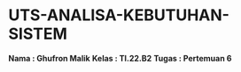 # UTS-ANALISA-KEBUTUHAN-SISTEM

**Nama      :   Ghufron Malik** 
**Kelas     :   TI.22.B2**
**Tugas     :   Pertemuan 6**
